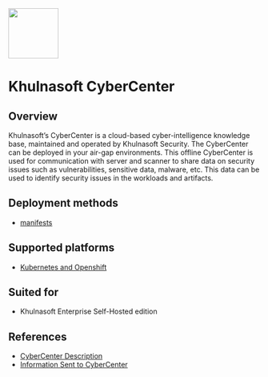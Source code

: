<img src="https://avatars3.githubusercontent.com/u/12783832?s=200&v=4" height="100" width="100" />

# Khulnasoft CyberCenter

## Overview

Khulnasoft’s CyberCenter is a cloud-based cyber-intelligence knowledge base, maintained and operated by Khulnasoft Security. The CyberCenter can be deployed in your air-gap environments. This offline CyberCenter is used for communication with server and scanner to share data on security issues such as vulnerabilities, sensitive data, malware, etc. This data can be used to identify security issues in the workloads and artifacts.

## Deployment methods
* [manifests](./kubernetes_and_openshift/manifests)

## Supported platforms
* [Kubernetes and Openshift](./kubernetes_and_openshift)

## Suited for
* Khulnasoft Enterprise Self-Hosted edition

## References
* [CyberCenter Description](https://docs.khulnasoft.com/v2022.4/docs/cybercenter-description)
* [Information Sent to CyberCenter](https://docs.khulnasoft.com/v2022.4/docs/info-sent-to-cybercenter)